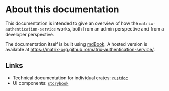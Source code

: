 # About this documentation

This documentation is intended to give an overview of how the `matrix-authentication-service` works, both from an admin perspective and from a developer perspective.

The documentation itself is built using [mdBook](https://rust-lang.github.io/mdBook/).
A hosted version is available at <https://matrix-org.github.io/matrix-authentication-service/>.

## Links

 - Technical documentation for individual crates: [`rustdoc`](./rustdoc/mas_handlers/)
 - UI components: [`storybook`](./storybook/)
